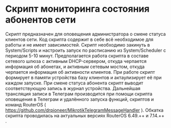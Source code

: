 # Скрипт мониторинга состояния абонентов сети 
Скрипт предназначен для оповещения администратора о смене статуса клиентов сети. Код скрипта содержит в себе всё необходимое для работы и не имеет зависимостей. Скрипт необходимо закинуть в System/Scripts и настроить запуск по расписанию из System/Scheduler с периодом 5-10 минут. Предполагается работа скрипта в составе сетевого шлюза с активным DHCP-сервером, откуда черпается информация об абонетах, и активным сетевым мостом, откуда черпается информация об активности клиентов. При работе скрипт формирует в памяти устройства базу клиентов и актаулизирует её при каждом запуске. При смене статуса абонента скрипт выводит соответствующую запись в журнал устройства. Дальнейшая трансляция записи в Телеграм производится при помощи скрипта оповещения в Телеграм и удалённого запуска функций, скриптов и команд RouterOS ( https://github.com/drpioneer/MikrotikTelegramMessageHandler ). Обкатка скрипта проводилась на актуальных версиях RouterOS 6.49.++ и 7.14.++ .
